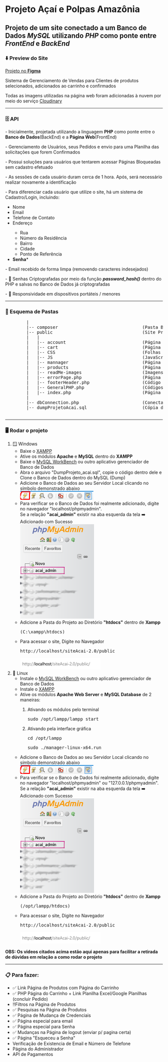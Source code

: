 # Projeto Açaí e Polpas Amazônia
<h2>Projeto de um site conectado a um Banco de Dados <em>MySQL</em> utilizando <em>PHP</em> como ponte entre <em>FrontEnd</em> e <em>BackEnd</em></h2>
<h3>⬇️ Preview do Site</h3>

<a href="https://www.figma.com/design/KG2g0vrnxkWhpYED4uM7DG/Projeto-A%C3%A7a%C3%AD?node-id=0-1&p=f&t=wKqWymchvS68Lj0V-0">
    Projeto no <strong>Figma</strong>
</a>

<p>Sistema de Gerenciamento de Vendas para Clientes de produtos selecionados, adicionados ao carrinho e confirmados</p>
<p>
    Todas as imagens utilizadas na página web foram adicionadas à nuvem por meio do serviço 
    <a href="https://cloudinary.com/">Cloudinary</a>
</p>

<hr>

<h3>🗄️ API</h3>
<p>
    - Inicialmente, projetada utilizando a linguagem <strong>PHP</strong> como ponte entre o <strong>Banco de Dados</strong>(BackEnd) e a <strong>Página Web</strong>(FrontEnd)
</p>
<p>- Gerenciamento de Usuários, seus Pedidos e envio para uma Planilha das solicitações que forem Confirmados</p>
<p>- Possui soluções para usuários que tentarem acessar Páginas Bloqueadas sem cadastro efetuado</p>
<p>- As sessões de cada usuário duram cerca de 1 hora. Após, será necessário realizar novamente a identificação</p>
<p>- Para diferenciar cada usuário que utilize o site, há um sistema de Cadastro/Login, incluindo: </p>
<ul>
    <li>Nome</li>
    <li>Email</li>
    <li>Telefone de Contato</li>
    <li>Endereço</li>
    <ul>
        <li>Rua</li>
        <li>Número da Residência</li>
        <li>Bairro</li>
        <li>Cidade</li>
        <li>Ponto de Referência</li>
    </ul>
    <li><strong>Senha</strong>*</li>
</ul>
<p>- Email recebido de forma limpa (removendo caracteres indesejados)</p>
<p>
    - 🔐 Senhas Criptografadas por meio da função <strong><em>password_hash()</em></strong> dentro do PHP e salvas no Banco de Dados já criptografadas
</p>

<p>- 📱  Responsividade em dispositivos portáteis / menores</p>

<hr>

<h3>📂 Esquema de Pastas</h3>
    <pre>
        |
        |-- composer                                (Pasta Bibliotecas Utilizadas)
        |-- public                                  (Site Propriamente Dito)
        |   |
        |   |-- account                             (Página do Usuário)
        |   |-- cart                                (Página do Carrinho)
        |   |-- CSS                                 (Folhas de Estilo utilizadas nas páginas)
        |   |-- JS                                  (JavaScript utilizado nas páginas)
        |   |-- mannager                            (Página de Gerenciamento p/ Administradores)
        |   |-- products                            (Página de Produtos)
        |   |-- readMe-images                       (Imagens Utilizadas no README.md)
        |   |-- errorPage.php                       (Página de Erro Geral)
        |   |-- footerHeader.php                    (Código PHP para imprimir o cabeçalho e rodapé de cada página)
        |   |-- GeneralPHP.php                      (Códigos PHP utilizados em mais de uma página)
        |   |-- index.php                           (Página Inicial)
        |
        |-- dbConnection.php                        (Conectar o Banco de Dados com o FrontEnd)
        |-- dumpProjetoAcai.sql                     (Cópia do Banco de Dados utilizado)   
    </pre>
<hr>

<h3>🖥️ Rodar o projeto</h3>
<ol>
    <li>
        🪟 Windows
        <ul>
            <li>Baixe o <a href="https://www.youtube.com/watch?v=0Y9OZ0vc1SU&t=213s">XAMPP</a></li>
            <li>Ative os módulos <strong>Apache</strong> e <strong>MySQL</strong> dentro do <strong>XAMPP</strong></li>
            <li>Baixe o <a href="https://www.youtube.com/watch?v=a5ul8o76Hqw&t=13s">MySQL WorkBench</a> ou outro aplicativo gerenciador de Banco de Dados</li>
            <li>Abra o arquivo "DumpProjeto_acai.sql", copie o código dentro dele e Clone o Banco de Dados dentro do MySQL (Dump)</li>
            <li>
                Adicione o Banco de Dados ao seu Servidor Local clicando no símbolo demonstrado abaixo <br> 
                <img src="public/readMe-images/dump.png" alt="Dump DataBase Preview"></img>
            </li>
            <li>
                Para verificar se o Banco de Dados foi realmente adicionado, digite no navegador "localhost/phpmyadmin". <br>
                Se a relação <strong>"acai_admin"</strong> existir na aba esquerda da tela ➡️ Adicionado com Sucesso <br>
                <img src="public/readMe-images/phpmyadmin.png" alt="PHPMyAdmin Preview"></img>
            </li>
            <li>Adicione a Pasta do Projeto ao Diretório <strong>"htdocs"</strong> dentro de <strong>Xampp</strong> <pre>(C:\xampp\htdocs)</pre></li>
            <li>
                Para acessar o site, Digite no Navegador <pre>http://localhost/siteAcai-2.0/public</pre>
                <img src="public/readMe-images/local.png" alt="local Preview"></img>
            </li>
        </ul>
    </li>
    <li>
        🐧 Linux
        <ul>
            <li>Instale o <a href="https://youtu.be/Uuw4KPiVATc?si=8L49cPxz9CTX09NE&t=211">MySQL WorkBench</a> ou outro aplicativo gerenciador de Banco de Dados</li>
            <li>Instale o <a href="https://www.youtube.com/watch?v=XoKUkdmfTZQ">XAMPP</a></li>
            <li>Ative os módulos <strong>Apache Web Server</strong> e <strong>MySQL Database</strong> de 2 maneiras: </li>
                <ol>
                    <li>Ativando os módulos pelo terminal <br> <pre>sudo /opt/lampp/lampp start</pre></li>
                    <li>Ativando pela interface gráfica <br> <pre>cd /opt/lampp</pre> <pre>sudo ./manager-linux-x64.run</pre></li>
                </ol>
            <li>
                Adicione o Banco de Dados ao seu Servidor Local clicando no símbolo demonstrado abaixo <br> 
                <img src="public/readMe-images/dump.png" alt="Dump DataBase Preview"></img>
            </li>
            <li>
                Para verificar se o Banco de Dados foi realmente adicionado, digite no navegador "localhost/phpmyadmin" ou "127.0.0.1/phpmyadmin". <br>
                Se a relação <strong>"acai_admin"</strong> existir na aba esquerda da tela ➡️ Adicionado com Sucesso <br>
                <img src="public/readMe-images/phpmyadmin.png" alt="PHPMyAdmin Preview"></img>
            </li>
            <li>Adicione a Pasta do Projeto ao Diretório <strong>"htdocs"</strong> dentro de <strong>Xampp</strong> <pre>(/opt/lampp/htdocs)</pre></li>
            <li>
                Para acessar o site, Digite no Navegador <pre>http://localhost/siteAcai-2.0/public</pre>
                <img src="public/readMe-images/local.png" alt="local Preview"></img>
            </li>
        </ul>
    </li>

</ol>

<strong>
    <p>OBS: Os videos citados acima estão aqui apenas para facilitar a retirada de dúvidas em relação a como rodar o projeto</p>
</strong>
<hr>


<h3>📋 Para fazer: </h3>
<ul>
    <li>✅ Link Página de Produtos com Página do Carrinho </li>
    <li>✅ PHP Página do Carrinho + Link Planilha Excel/Google Planilhas (concluir Pedido)</li>
    <li>‼️Filtros na Página de Produtos</li>
    <li>✅ Pesquisas na Página de Produtos</li>
    <li>✅ Página de Mudança de Credenciais</li>
    <li>✅ Página especial para email</li>
    <li>✅ Página especial para Senha</li>
    <li>✅ Mudanças na Página de logout (enviar p/ pagina certa)</li>
    <li>✅ Página "Esqueceu a Senha"</li>
    <li>Verificação de Existencia de Email e Número de Telefone</li>
    <li>Página do Administrador</li>
    <li>API de Pagamentos</li>
</ul>
